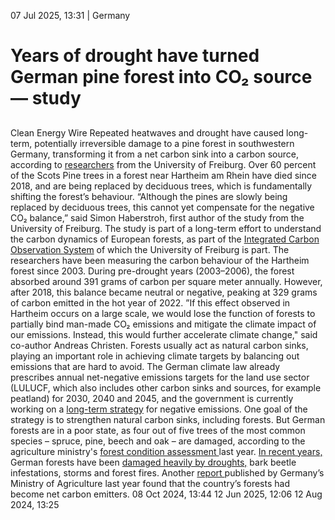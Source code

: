 07 Jul 2025, 13:31
| 
Germany
# Years of drought have turned German pine forest into CO₂ source — study
## 
Clean Energy Wire
Repeated heatwaves and drought have caused long-term, potentially irreversible damage to a pine forest in southwestern Germany, transforming it from a net carbon sink into a carbon source, according to [researchers](https://onlinelibrary.wiley.com/doi/10.1111/plb.70066 "https://onlinelibrary.wiley.com/doi/10.1111/plb.70066") from the University of Freiburg. Over 60 percent of the Scots Pine trees in a forest near Hartheim am Rhein have died since 2018, and are being replaced by deciduous trees, which is fundamentally shifting the forest’s behaviour. “Although the pines are slowly being replaced by deciduous trees, this cannot yet compensate for the negative CO₂ balance,” said Simon Haberstroh, first author of the study from the University of Freiburg.
The study is part of a long-term effort to understand the carbon dynamics of European forests, as part of the [Integrated Carbon Observation System](https://www.icos-cp.eu/) of which the University of Freiburg is part. The researchers have been measuring the carbon behaviour of the Hartheim forest since 2003. During pre-drought years (2003–2006), the forest absorbed around 391 grams of carbon per square meter annually. However, after 2018, this balance became neutral or negative, peaking at 329 grams of carbon emitted in the hot year of 2022.
”If this effect observed in Hartheim occurs on a large scale, we would lose the function of forests to partially bind man-made CO₂ emissions and mitigate the climate impact of our emissions. Instead, this would further accelerate climate change," said co-author Andreas Christen.
Forests usually act as natural carbon sinks, playing an important role in achieving climate targets by balancing out emissions that are hard to avoid. The German climate law already prescribes annual net-negative emissions targets for the land use sector (LULUCF, which also includes other carbon sinks and sources, for example peatland) for 2030, 2040 and 2045, and the government is currently working on a [long-term strategy](https://www.cleanenergywire.org/news/germany-adopt-2060-target-net-negative-greenhouse-gas-emissions "https://www.cleanenergywire.org/news/germany-adopt-2060-target-net-negative-greenhouse-gas-emissions") for negative emissions. One goal of the strategy is to strengthen natural carbon sinks, including forests.
But German forests are in a poor state, as four out of five trees of the most common species – spruce, pine, beech and oak – are damaged, according to the agriculture ministry's [forest condition assessment ](https://www.cleanenergywire.org/news/german-forests-needed-climate-action-remain-poor-condition-report "https://www.cleanenergywire.org/news/german-forests-needed-climate-action-remain-poor-condition-report")last year. [In recent years,](https://www.cleanenergywire.org/news/german-forests-massively-damaged-due-droughts-heat-waves-2020-report "https://www.cleanenergywire.org/news/german-forests-massively-damaged-due-droughts-heat-waves-2020-report") German forests have been [damaged heavily by droughts,](https://www.cleanenergywire.org/news/recurring-droughts-will-change-german-forests-forever-researcher "https://www.cleanenergywire.org/news/recurring-droughts-will-change-german-forests-forever-researcher") bark beetle infestations, storms and forest fires. Another [report ](https://www.cleanenergywire.org/news/germanys-forests-no-longer-carbon-sink-now-net-emitters-report "https://www.cleanenergywire.org/news/germanys-forests-no-longer-carbon-sink-now-net-emitters-report")published by Germany’s Ministry of Agriculture last year found that the country’s forests had become net carbon emitters.
08 Oct 2024, 13:44
12 Jun 2025, 12:06
12 Aug 2024, 13:25